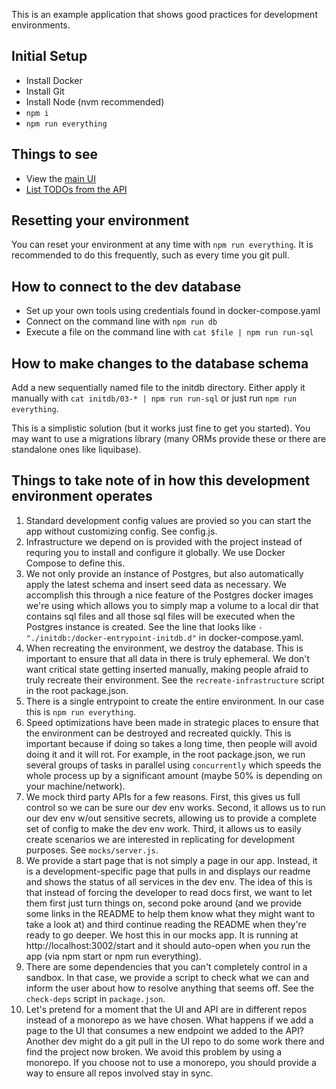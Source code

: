 This is an example application that shows good practices for development environments.

## Initial Setup

- Install Docker
- Install Git
- Install Node (nvm recommended)
- `npm i`
- `npm run everything`

## Things to see

- View the [main UI](http://localhost:3000/)
- [List TODOs from the API](http://localhost:3001/todos)

## Resetting your environment

You can reset your environment at any time with `npm run everything`. It is recommended to do this frequently,
such as every time you git pull.

## How to connect to the dev database

- Set up your own tools using credentials found in docker-compose.yaml
- Connect on the command line with `npm run db`
- Execute a file on the command line with `cat $file | npm run run-sql`

## How to make changes to the database schema

Add a new sequentially named file to the initdb directory.
Either apply it manually with `cat initdb/03-* | npm run run-sql` or just run `npm run everything`.

This is a simplistic solution (but it works just fine to get you started). You may want to use
a migrations library (many ORMs provide these or there are standalone ones like liquibase).

## Things to take note of in how this development environment operates

1. Standard development config values are provied so you can start the app without customizing config. See config.js.
1. Infrastructure we depend on is provided with the project instead of requring you to install and configure it globally. We use Docker Compose to define this.
1. We not only provide an instance of Postgres, but also automatically apply the latest schema and insert seed data as necessary. We accomplish this through a nice feature of the Postgres docker images we're using which allows you to simply map a volume to a local dir that contains sql files and all those sql files will be executed when the Postgres instance is created. See the line that looks like `- "./initdb:/docker-entrypoint-initdb.d"` in docker-compose.yaml.
1. When recreating the environment, we destroy the database. This is important to ensure that all data in there is truly ephemeral. We don't want critical state getting inserted manually, making people afraid to truly recreate their environment. See the `recreate-infrastructure` script in the root package.json.
1. There is a single entrypoint to create the entire environment. In our case this is `npm run everything`.
1. Speed optimizations have been made in strategic places to ensure that the environment can be destroyed and recreated quickly. This is important because if doing so takes a long time, then people will avoid doing it and it will rot. For example, in the root package.json, we run several groups of tasks in parallel using `concurrently` which speeds the whole process up by a significant amount (maybe 50% is depending on your machine/network).
1. We mock third party APIs for a few reasons. First, this gives us full control so we can be sure our dev env works. Second, it allows us to run our dev env w/out sensitive secrets, allowing us to provide a complete set of config to make the dev env work. Third, it allows us to easily create scenarios we are interested in replicating for development purposes. See `mocks/server.js`.
1. We provide a start page that is not simply a page in our app. Instead, it is a development-specific page that pulls in and displays our readme and shows the status of all services in the dev env. The idea of this is that instead of forcing the developer to read docs first, we want to let them first just turn things on, second poke around (and we provide some links in the README to help them know what they might want to take a look at) and third continue reading the README when they're ready to go deeper. We host this in our mocks app. It is running at http://localhost:3002/start and it should auto-open when you run the app (via npm start or npm run everything).
1. There are some dependencies that you can't completely control in a sandbox. In that case, we provide a script to check what we can and inform the user about how to resolve anything that seems off. See the `check-deps` script in `package.json`.
1. Let's pretend for a moment that the UI and API are in different repos instead of a monorepo as we have chosen. What happens if we add a page to the UI that consumes a new endpoint we added to the API? Another dev might do a git pull in the UI repo to do some work there and find the project now broken. We avoid this problem by using a monorepo. If you choose not to use a monorepo, you should provide a way to ensure all repos involved stay in sync.